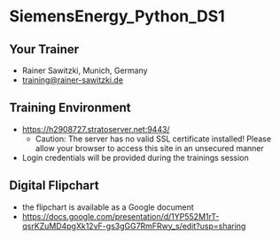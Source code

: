 # SiemensEnergy_Python_DS1

## Your Trainer

* Rainer Sawitzki, Munich, Germany
* training@rainer-sawitzki.de

## Training Environment

* https://h2908727.stratoserver.net:9443/
  * Caution: The server has no valid SSL certificate installed! Please allow your browser to access this site in an unsecured manner
* Login credentials will be provided during the trainings session

## Digital Flipchart

* the flipchart is available as a Google document
* https://docs.google.com/presentation/d/1YP552M1rT-qsrKZuMD4pgXk12vF-gs3gGG7RmFRwy_s/edit?usp=sharing
